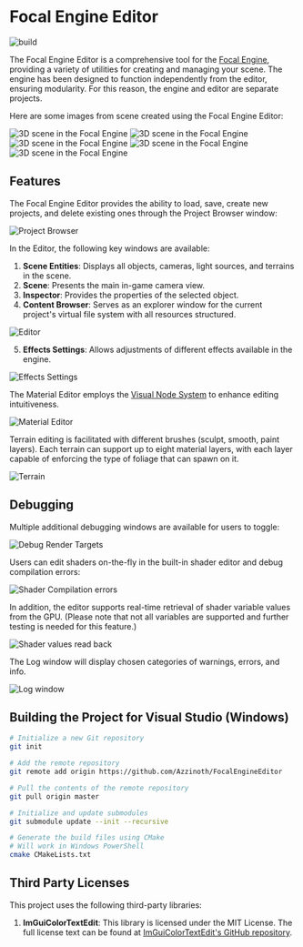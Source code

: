 # Focal Engine Editor

![build](https://github.com/Azzinoth/FocalEngineEditor/actions/workflows/Build.yml/badge.svg?branch=master)

The Focal Engine Editor is a comprehensive tool for the [Focal Engine](https://github.com/Azzinoth/FocalEngine/), providing a variety of utilities for creating and managing your scene. The engine has been designed to function independently from the editor, ensuring modularity. For this reason, the engine and editor are separate projects.

Here are some images from scene created using the Focal Engine Editor:

![3D scene in the Focal Engine](https://github.com/Azzinoth/FocalEngine/blob/media/1.png)
![3D scene in the Focal Engine](https://github.com/Azzinoth/FocalEngine/blob/media/2.png)
![3D scene in the Focal Engine](https://github.com/Azzinoth/FocalEngine/blob/media/3.png)
![3D scene in the Focal Engine](https://github.com/Azzinoth/FocalEngine/blob/media/4.png)
![3D scene in the Focal Engine](https://github.com/Azzinoth/FocalEngine/blob/media/5.png)

## Features

The Focal Engine Editor provides the ability to load, save, create new projects, and delete existing ones through the Project Browser window:

![Project Browser](https://github.com/Azzinoth/FocalEngineEditor/blob/media/Project%20Browser.png)

In the Editor, the following key windows are available:

1. **Scene Entities**: Displays all objects, cameras, light sources, and terrains in the scene.
2. **Scene**: Presents the main in-game camera view.
3. **Inspector**: Provides the properties of the selected object.
4. **Content Browser**: Serves as an explorer window for the current project's virtual file system with all resources structured.

![Editor](https://github.com/Azzinoth/FocalEngineEditor/blob/media/Editor.png)

5. **Effects Settings**: Allows adjustments of different effects available in the engine.

![Effects Settings](https://github.com/Azzinoth/FocalEngineEditor/blob/media/Effects%20Settings.png)

The Material Editor employs the [Visual Node System](https://github.com/Azzinoth/FEVisualNodeSystem) to enhance editing intuitiveness.

![Material Editor](https://github.com/Azzinoth/FocalEngineEditor/blob/media/Material%20editor.png)

Terrain editing is facilitated with different brushes (sculpt, smooth, paint layers). Each terrain can support up to eight material layers, with each layer capable of enforcing the type of foliage that can spawn on it.

![Terrain](https://github.com/Azzinoth/FocalEngineEditor/blob/media/Terrain.png)

## Debugging

Multiple additional debugging windows are available for users to toggle:

![Debug Render Targets](https://github.com/Azzinoth/FocalEngineEditor/blob/media/Debug%20Render%20Targets.png)

Users can edit shaders on-the-fly in the built-in shader editor and debug compilation errors:

![Shader Compilation errors](https://github.com/Azzinoth/FocalEngineEditor/blob/media/Shader%20Compilation%20errors.png)

In addition, the editor supports real-time retrieval of shader variable values from the GPU. (Please note that not all variables are supported and further testing is needed for this feature.)

![Shader values read back](https://github.com/Azzinoth/FocalEngineEditor/blob/media/Shader%20values%20read%20back.png)

The Log window will display chosen categories of warnings, errors, and info.

![Log window](https://github.com/Azzinoth/FocalEngineEditor/blob/media/Log%20window.png)

## Building the Project for Visual Studio (Windows)

```bash
# Initialize a new Git repository
git init

# Add the remote repository
git remote add origin https://github.com/Azzinoth/FocalEngineEditor

# Pull the contents of the remote repository
git pull origin master

# Initialize and update submodules
git submodule update --init --recursive

# Generate the build files using CMake
# Will work in Windows PowerShell
cmake CMakeLists.txt
```

## Third Party Licenses

This project uses the following third-party libraries:

1) **ImGuiColorTextEdit**: This library is licensed under the MIT License. The full license text can be found at [ImGuiColorTextEdit's GitHub repository](https://github.com/BalazsJako/ImGuiColorTextEdit/blob/master/LICENSE).
